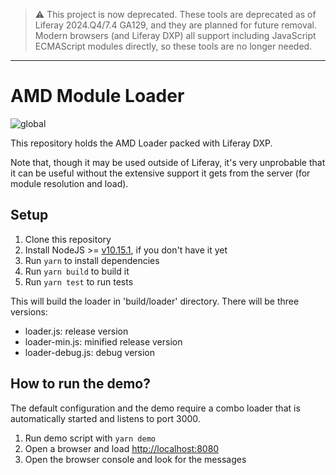 > :warning: This project is now deprecated.
> These tools are deprecated as of Liferay 2024.Q4/7.4 GA129, and they are planned for future removal. Modern browsers (and Liferay DXP) all support including JavaScript ECMAScript modules directly, so these tools are no longer needed.

---

# AMD Module Loader

![global](https://github.com/liferay/liferay-frontend-projects/workflows/global/badge.svg)

This repository holds the AMD Loader packed with Liferay DXP.

Note that, though it may be used outside of Liferay, it's very unprobable that
it can be useful without the extensive support it gets from the server (for
module resolution and load).

## Setup

1. Clone this repository
2. Install NodeJS >= [v10.15.1](http://nodejs.org/dist/v10.15.1/), if you don't have it yet
3. Run `yarn` to install dependencies
4. Run `yarn build` to build it
5. Run `yarn test` to run tests

This will build the loader in 'build/loader' directory. There will be three versions:

-   loader.js: release version
-   loader-min.js: minified release version
-   loader-debug.js: debug version

## How to run the demo?

The default configuration and the demo require a combo loader that is automatically started and listens to port 3000.

1. Run demo script with `yarn demo`
2. Open a browser and load [http://localhost:8080](http://localhost:8080)
3. Open the browser console and look for the messages
